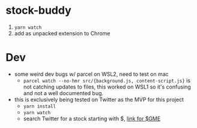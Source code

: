 # stock-buddy
1. `yarn watch`
2. add as unpacked extension to Chrome


# Dev
* some weird dev bugs w/ parcel on WSL2, need to test on mac
    * `parcel watch --no-hmr src/{background.js, content-script.js}` is not catching updates to files, this worked on WSL1 so it's confusing and not a well documented bug.
* this is exclusively being tested on Twitter as the MVP for this project
    * `yarn install`
    * `yarn watch`
    * search Twitter for a stock starting with $, [link for $GME](https://twitter.com/search?q=%24GME&src=typed_query)